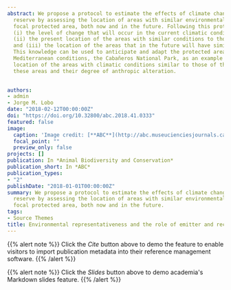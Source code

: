```yaml
---
abstract: We propose a protocol to estimate the effects of climate change on species inhabiting a 
  reserve by assessing the location of areas with similar environmental conditions to a 
  focal protected area, both now and in the future. Following this protocol it is possible to estimate.
  (i) the level of change that will occur in the current climatic conditions of a reserve.
  (ii) the present location of the areas with similar conditions to those this reserve will have in the future (emitter areas)
  and (iii) the location of the areas that in the future will have similar environmental conditions to those existing in the studied protected area (recipient areas).
  This knowledge can be used to anticipate and adapt the protected area against future changes. In this study, we used an Iberian reserve representative of the
  Mediterranean conditions, the Cabañeros National Park, as an example to calculate the extension, fragmentation and
  location of the areas with climatic conditions similar to those of the reserve. We also determined the connectivity between
  these areas and their degree of anthropic alteration.
  

authors:
- admin
- Jorge M. Lobo
date: "2018-02-12T00:00:00Z"
doi: "https://doi.org/10.32800/abc.2018.41.0333"
featured: false
image:
  caption: 'Image credit: [**ABC**](http://abc.museucienciesjournals.cat/volume-41-2-2018-abc/environmental-representativeness-and-the-role-of-emitter-and-recipient-areas-in-the-future-trajectory-of-a-protected-area-under-climate-change/?lang=en)'
  focal_point: ""
  preview_only: false
projects: []
publication: In *Animal Biodiversity and Conservation*
publication_short: In *ABC*
publication_types:
- "2"
publishDate: "2018-01-01T00:00:00Z"
summary: We propose a protocol to estimate the effects of climate change on species inhabiting a 
  reserve by assessing the location of areas with similar environmental conditions to a 
  focal protected area, both now and in the future.
tags:
- Source Themes
title: Environmental representativeness and the role of emitter and recipient areas in the future trajectory of a protected area under climate change
---
```


{{% alert note %}}
Click the *Cite* button above to demo the feature to enable visitors to import publication metadata into their reference management software.
{{% /alert %}}

{{% alert note %}}
Click the *Slides* button above to demo academia's Markdown slides feature.
{{% /alert %}}

